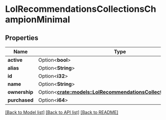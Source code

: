 # LolRecommendationsCollectionsChampionMinimal

## Properties

Name | Type | Description | Notes
------------ | ------------- | ------------- | -------------
**active** | Option<**bool**> |  | [optional]
**alias** | Option<**String**> |  | [optional]
**id** | Option<**i32**> |  | [optional]
**name** | Option<**String**> |  | [optional]
**ownership** | Option<[**crate::models::LolRecommendationsCollectionsOwnership**](LolRecommendationsCollectionsOwnership.md)> |  | [optional]
**purchased** | Option<**i64**> |  | [optional]

[[Back to Model list]](../README.md#documentation-for-models) [[Back to API list]](../README.md#documentation-for-api-endpoints) [[Back to README]](../README.md)


